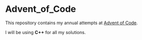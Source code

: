 # Advent_of_Code

This repository contains my annual attempts at [Advent of Code](https://adventofcode.com/).

I will be using **C++** for all my solutions.
